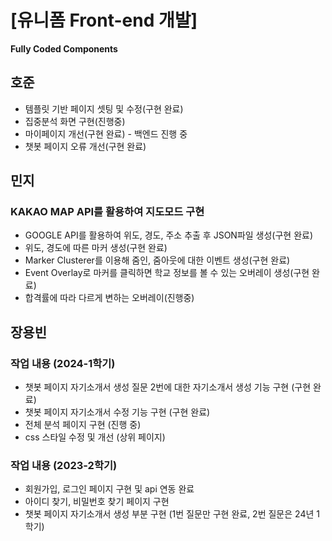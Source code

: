 # [유니폼 Front-end 개발]





**Fully Coded Components**

## 호준

- 템플릿 기반 페이지 셋팅 및 수정(구현 완료)
- 집중분석 화면 구현(진행중)
- 마이페이지 개선(구현 완료) - 백엔드 진행 중
- 챗봇 페이지 오류 개선(구현 완료)

## 민지
### KAKAO MAP API를 활용하여 지도모드 구현
- GOOGLE API를 활용하여 위도, 경도, 주소 추출 후 JSON파일 생성(구현 완료)
- 위도, 경도에 따른 마커 생성(구현 완료)
- Marker Clusterer를 이용해 줌인, 줌아웃에 대한 이벤트 생성(구현 완료)
- Event Overlay로 마커를 클릭하면 학교 정보를 볼 수 있는 오버레이 생성(구현 완료)
- 합격률에 따라 다르게 변하는 오버레이(진행중)

## 장용빈
### 작업 내용 (2024-1학기)
- 챗봇 페이지 자기소개서 생성 질문 2번에 대한 자기소개서 생성 기능 구현 (구현 완료)
- 챗봇 페이지 자기소개서 수정 기능 구현 (구현 완료)
- 전체 분석 페이지 구현 (진행 중)
- css 스타일 수정 및 개선 (상위 페이지)
  
### 작업 내용 (2023-2학기)
- 회원가입, 로그인 페이지 구현 및 api 연동 완료
- 아이디 찾기, 비밀번호 찾기 페이지 구현
- 챗봇 페이지 자기소개서 생성 부분 구현 (1번 질문만 구현 완료, 2번 질문은 24년 1학기)

